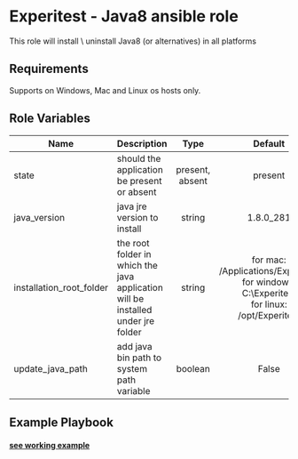 Experitest - Java8 ansible role
=========

This role will install \ uninstall Java8 (or alternatives) in all platforms

Requirements
------------

Supports on Windows, Mac and Linux os hosts only.

Role Variables
--------------

| Name | Description | Type | Default | Required |
|------|-------------|:----:|:-----:|:-----:|
| state | should the application be present or absent | present, absent | present | no |
| java_version | java jre version to install | string | 1.8.0_281 | no |
| installation_root_folder | the root folder in which the java application will be installed under jre folder | string | for mac: /Applications/Experitest <br> for windows: C:\\Experitest <br> for linux: /opt/Experitest | no |
| update_java_path | add java bin path to system path variable | boolean | False | no |

Example Playbook
----------------

#### [see working example](/example)
